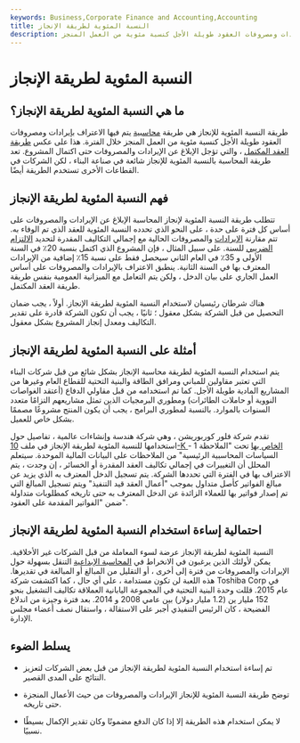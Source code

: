 ```yaml
---
keywords: Business,Corporate Finance and Accounting,Accounting
title: النسبة المئوية لطريقة الإنجاز
description: طريقة النسبة المئوية للإنجاز هي طريقة محاسبية يتم فيها الإبلاغ عن إيرادات ومصروفات العقود طويلة الأجل كنسبة مئوية من العمل المنجز.
---
```


# النسبة المئوية لطريقة الإنجاز
## ما هي النسبة المئوية لطريقة الإنجاز؟

طريقة النسبة المئوية للإنجاز هي طريقة [محاسبية](/accountingmethod) يتم فيها الاعتراف بإيرادات ومصروفات العقود طويلة الأجل كنسبة مئوية من العمل المنجز خلال الفترة. هذا على عكس [طريقة العقد المكتمل](/completed-contract-method) ، والتي تؤجل الإبلاغ عن الإيرادات والمصروفات حتى اكتمال المشروع. تعد طريقة المحاسبة بالنسبة المئوية للإنجاز شائعة في صناعة البناء ، لكن الشركات في القطاعات الأخرى تستخدم الطريقة أيضًا.

## فهم النسبة المئوية لطريقة الإنجاز

تتطلب طريقة النسبة المئوية لإنجاز المحاسبة الإبلاغ عن الإيرادات والمصروفات على أساس كل فترة على حدة ، على النحو الذي تحدده النسبة المئوية للعقد الذي تم الوفاء به. تتم مقارنة [الإيرادات](/currentincome) والمصروفات الحالية مع إجمالي التكاليف المقدرة لتحديد [الالتزام الضريبي](/taxliability) للسنة. على سبيل المثال ، فإن المشروع الذي اكتمل بنسبة 20٪ في السنة الأولى و 35٪ في العام الثاني سيحصل فقط على نسبة 15٪ إضافية من الإيرادات المعترف بها في السنة الثانية. ينطبق الاعتراف بالإيرادات والمصروفات على أساس العمل الجاري على بيان الدخل ، ولكن يتم التعامل مع الميزانية العمومية بنفس طريقة طريقة العقد المكتمل.

هناك شرطان رئيسيان لاستخدام النسبة المئوية لطريقة الإنجاز. أولاً ، يجب ضمان التحصيل من قبل الشركة بشكل معقول ؛ ثانيًا ، يجب أن تكون الشركة قادرة على تقدير التكاليف ومعدل إنجاز المشروع بشكل معقول.

## أمثلة على النسبة المئوية لطريقة الإنجاز

يتم استخدام النسبة المئوية لطريقة محاسبة الإنجاز بشكل شائع من قبل شركات البناء التي تعتبر مقاولين للمباني ومرافق الطاقة والبنية التحتية للقطاع العام وغيرها من المشاريع المادية طويلة الأجل. كما تم استخدامه من قبل مقاولي الدفاع (أعتقد الغواصات النووية أو حاملات الطائرات) ومطوري البرمجيات الذين تمثل مشاريعهم التزامًا متعدد السنوات بالموارد. بالنسبة لمطوري البرامج ، يجب أن يكون المنتج مشروعًا مصممًا بشكل خاص للعميل.

تقدم شركة فلور كوربوريشن ، وهي شركة هندسة وإنشاءات عالمية ، تفاصيل حول استخدامها للنسبة المئوية لطريقة الإنجاز في ملف [10-K الخاص بها](/10-k) تحت "الملاحظة 1 - السياسات المحاسبية الرئيسية" من الملاحظات على البيانات المالية الموحدة. سيتعلم المحلل أن التغييرات في إجمالي تكاليف العقد المقدرة أو الخسائر ، إن وجدت ، يتم الاعتراف بها في الفترة التي تحددها الشركة. يتم تسجيل الدخل المعترف به الذي يزيد عن مبالغ الفواتير كأصل متداول بموجب "أعمال العقد قيد التنفيذ" ويتم تسجيل المبالغ التي تم إصدار فواتير بها للعملاء الزائدة عن الدخل المعترف به حتى تاريخه كمطلوبات متداولة ضمن "الفواتير المقدمة على العقود".

## احتمالية إساءة استخدام النسبة المئوية لطريقة الإنجاز

النسبة المئوية لطريقة الإنجاز عرضة لسوء المعاملة من قبل الشركات غير الأخلاقية. يمكن لأولئك الذين يرغبون في الانخراط في [المحاسبة الإبداعية](/creative-accounting) التنقل بسهولة حول الإيرادات والمصروفات من فترة إلى أخرى ، أو التقليل من المبالغ أو المبالغة في تقديرها. هذه اللعبة لن تكون مستدامة ، على أي حال ، كما اكتشفت شركة Toshiba Corp في عام 2015. قللت وحدة البنية التحتية في المجموعة اليابانية العملاقة تكاليف التشغيل بنحو 152 مليار ين (1.2 مليار دولار) بين عامي 2008 و 2014. بعد فترة وجيزة من اندلاع الفضيحة ، كان الرئيس التنفيذي أجبر على الاستقالة ، واستقال نصف أعضاء مجلس الإدارة.

## يسلط الضوء

- تم إساءة استخدام النسبة المئوية لطريقة الإنجاز من قبل بعض الشركات لتعزيز النتائج على المدى القصير.

- توضح طريقة النسبة المئوية للإنجاز الإيرادات والمصروفات من حيث الأعمال المنجزة حتى تاريخه.

- لا يمكن استخدام هذه الطريقة إلا إذا كان الدفع مضمونًا وكان تقدير الإكمال بسيطًا نسبيًا.

